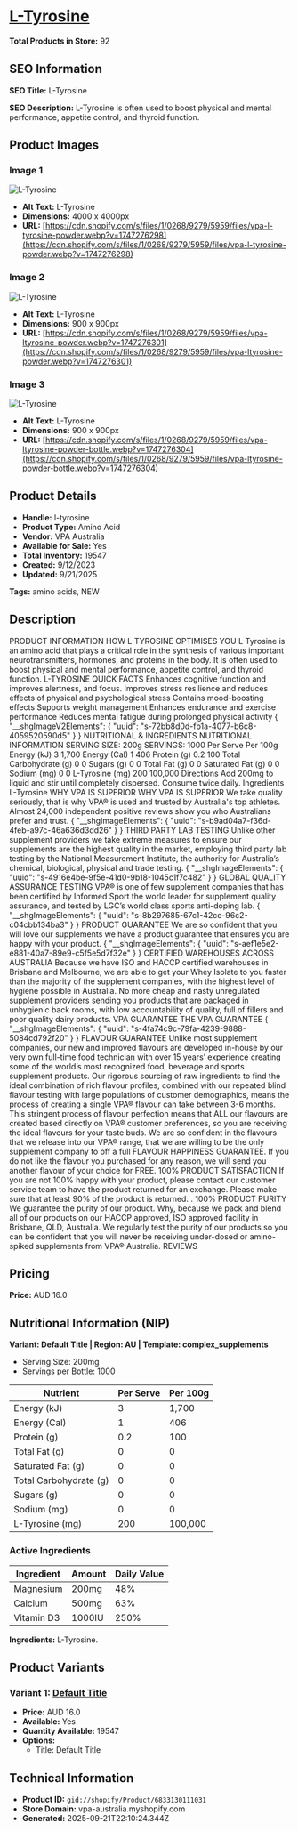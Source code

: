 # [L-Tyrosine](https://vpa-australia.myshopify.com/products/l-tyrosine)

**Total Products in Store:** 92

## SEO Information

**SEO Title:** L-Tyrosine

**SEO Description:** L-Tyrosine is often used to boost physical and mental performance, appetite control, and thyroid function.

## Product Images

### Image 1
![L-Tyrosine](https://cdn.shopify.com/s/files/1/0268/9279/5959/files/vpa-l-tyrosine-powder.webp?v=1747276298)

- **Alt Text:** L-Tyrosine
- **Dimensions:** 4000 x 4000px
- **URL:** [https://cdn.shopify.com/s/files/1/0268/9279/5959/files/vpa-l-tyrosine-powder.webp?v=1747276298](https://cdn.shopify.com/s/files/1/0268/9279/5959/files/vpa-l-tyrosine-powder.webp?v=1747276298)

### Image 2
![L-Tyrosine](https://cdn.shopify.com/s/files/1/0268/9279/5959/files/vpa-ltyrosine-powder.webp?v=1747276301)

- **Alt Text:** L-Tyrosine
- **Dimensions:** 900 x 900px
- **URL:** [https://cdn.shopify.com/s/files/1/0268/9279/5959/files/vpa-ltyrosine-powder.webp?v=1747276301](https://cdn.shopify.com/s/files/1/0268/9279/5959/files/vpa-ltyrosine-powder.webp?v=1747276301)

### Image 3
![L-Tyrosine](https://cdn.shopify.com/s/files/1/0268/9279/5959/files/vpa-ltyrosine-powder-bottle.webp?v=1747276304)

- **Alt Text:** L-Tyrosine
- **Dimensions:** 900 x 900px
- **URL:** [https://cdn.shopify.com/s/files/1/0268/9279/5959/files/vpa-ltyrosine-powder-bottle.webp?v=1747276304](https://cdn.shopify.com/s/files/1/0268/9279/5959/files/vpa-ltyrosine-powder-bottle.webp?v=1747276304)

## Product Details

- **Handle:** l-tyrosine
- **Product Type:** Amino Acid
- **Vendor:** VPA Australia
- **Available for Sale:** Yes
- **Total Inventory:** 19547
- **Created:** 9/12/2023
- **Updated:** 9/21/2025

**Tags:** amino acids, NEW

## Description

PRODUCT INFORMATION HOW L-TYROSINE OPTIMISES YOU L-Tyrosine is an amino acid that plays a critical role in the synthesis of various important neurotransmitters, hormones, and proteins in the body. It is often used to boost physical and mental performance, appetite control, and thyroid function. L-TYROSINE QUICK FACTS Enhances cognitive function and improves alertness, and focus. Improves stress resilience and reduces effects of physical and psychological stress Contains mood-boosting effects Supports weight management Enhances endurance and exercise performance Reduces mental fatigue during prolonged physical activity { "__shgImageV2Elements": { "uuid": "s-72bb8d0d-fb1a-4077-b6c8-4059520590d5" } } NUTRITIONAL & INGREDIENTS NUTRITIONAL INFORMATION SERVING SIZE: 200g SERVINGS: 1000 Per Serve Per 100g Energy (kJ) 3 1,700 Energy (Cal) 1 406 Protein (g) 0.2 100 Total Carbohydrate (g) 0 0 Sugars (g) 0 0 Total Fat (g) 0 0 Saturated Fat (g) 0 0 Sodium (mg) 0 0 L-Tyrosine (mg) 200 100,000 Directions Add 200mg to liquid and stir until completely dispersed. Consume twice daily. Ingredients L-Tyrosine WHY VPA IS SUPERIOR WHY VPA IS SUPERIOR We take quality seriously, that is why VPA® is used and trusted by Australia's top athletes. Almost 24,000 independent positive reviews show you who Australians prefer and trust. { "__shgImageElements": { "uuid": "s-b9ad04a7-f36d-4feb-a97c-46a636d3dd26" } } THIRD PARTY LAB TESTING Unlike other supplement providers we take extreme measures to ensure our supplements are the highest quality in the market, employing third party lab testing by the National Measurement Institute, the authority for Australia’s chemical, biological, physical and trade testing. { "__shgImageElements": { "uuid": "s-4916e4be-9f5e-41d0-9b18-1045c1f7c482" } } GLOBAL QUALITY ASSURANCE TESTING VPA® is one of few supplement companies that has been certified by Informed Sport the world leader for supplement quality assurance, and tested by LGC’s world class sports anti-doping lab. { "__shgImageElements": { "uuid": "s-8b297685-67c1-42cc-96c2-c04cbb134ba3" } } PRODUCT GUARANTEE We are so confident that you will love our supplements we have a product guarantee that ensures you are happy with your product. { "__shgImageElements": { "uuid": "s-aef1e5e2-e881-40a7-89e9-c5f5e5d7f32e" } } CERTIFIED WAREHOUSES ACROSS AUSTRALIA Because we have ISO and HACCP certified warehouses in Brisbane and Melbourne, we are able to get your Whey Isolate to you faster than the majority of the supplement companies, with the highest level of hygiene possible in Australia. No more cheap and nasty unregulated supplement providers sending you products that are packaged in unhygienic back rooms, with low accountability of quality, full of fillers and poor quality dairy products. VPA GUARANTEE THE VPA GUARANTEE { "__shgImageElements": { "uuid": "s-4fa74c9c-79fa-4239-9888-5084cd792f20" } } FLAVOUR GUARANTEE Unlike most supplement companies, our new and improved flavours are developed in-house by our very own full-time food technician with over 15 years’ experience creating some of the world’s most recognized food, beverage and sports supplement products. Our rigorous sourcing of raw ingredients to find the ideal combination of rich flavour profiles, combined with our repeated blind flavour testing with large populations of customer demographics, means the process of creating a single VPA® flavour can take between 3-6 months. This stringent process of flavour perfection means that ALL our flavours are created based directly on VPA® customer preferences, so you are receiving the ideal flavours for your taste buds. We are so confident in the flavours that we release into our VPA® range, that we are willing to be the only supplement company to off a full FLAVOUR HAPPINESS GUARANTEE. If you do not like the flavour you purchased for any reason, we will send you another flavour of your choice for FREE. 100% PRODUCT SATISFACTION If you are not 100% happy with your product, please contact our customer service team to have the product returned for an exchange. Please make sure that at least 90% of the product is returned. . 100% PRODUCT PURITY We guarantee the purity of our product. Why, because we pack and blend all of our products on our HACCP approved, ISO approved facility in Brisbane, QLD, Australia. We regularly test the purity of our products so you can be confident that you will never be receiving under-dosed or amino-spiked supplements from VPA® Australia. REVIEWS

## Pricing

**Price:** AUD 16.0

## Nutritional Information (NIP)

**Variant: Default Title | Region: AU | Template: complex_supplements**

- Serving Size: 200mg
- Servings per Bottle: 1000

| Nutrient | Per Serve | Per 100g |
|----------|-----------|----------|
| Energy (kJ) | 3 | 1,700 |
| Energy (Cal) | 1 | 406 |
| Protein (g) | 0.2 | 100 |
| Total Fat (g) | 0 | 0 |
| Saturated Fat (g) | 0 | 0 |
| Total Carbohydrate (g) | 0 | 0 |
| Sugars (g) | 0 | 0 |
| Sodium (mg) | 0 | 0 |
| L-Tyrosine (mg) | 200 | 100,000 |

### Active Ingredients

| Ingredient | Amount | Daily Value |
|------------|--------|-------------|
| Magnesium | 200mg | 48% |
| Calcium | 500mg | 63% |
| Vitamin D3 | 1000IU | 250% |

**Ingredients:** L-Tyrosine.

## Product Variants

### Variant 1: [Default Title](https://vpa-australia.myshopify.com/products/l-tyrosine)

- **Price:** AUD 16.0
- **Available:** Yes
- **Quantity Available:** 19547
- **Options:**
  - Title: Default Title

## Technical Information

- **Product ID:** `gid://shopify/Product/6833130111031`
- **Store Domain:** vpa-australia.myshopify.com
- **Generated:** 2025-09-21T22:10:24.344Z

